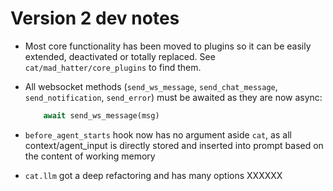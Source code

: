 
# Version 2 dev notes

- Most core functionality has been moved to plugins so it can be easily extended, deactivated or totally replaced. See `cat/mad_hatter/core_plugins` to find them.

- All websocket methods (`send_ws_message`, `send_chat_message`, `send_notification`, `send_error`) must be awaited as they are now async:

    ```python
        await send_ws_message(msg)
    ```
- `before_agent_starts` hook now has no argument aside `cat`, as all context/agent_input is directly stored and inserted into prompt based on the content of working memory
- `cat.llm` got a deep refactoring and has many options XXXXXX